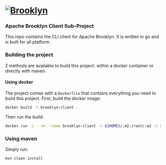 
# [![**Brooklyn**](https://brooklyn.apache.org/style/img/apache-brooklyn-logo-244px-wide.png)](http://brooklyn.apache.org/)

### Apache Brooklyn Client Sub-Project

This repo contains the CLI client for Apache Brooklyn.
It is written in go and is built for all platform.

### Building the project

2 methods are available to build this project: within a docker container or directly with maven.

#### Using docker

The project comes with a `Dockerfile` that contains everything you need to build this project.
First, build the docker image:

```bash
docker build -t brooklyn:client .
```

Then run the build:

```bash
docker run -i --rm --name brooklyn-client -v ${HOME}/.m2:/root/.m2 -v ${PWD}:/usr/build -w /usr/build brooklyn:client mvn clean install
```

### Using maven

Simply run:

```bash
mvn clean install
```